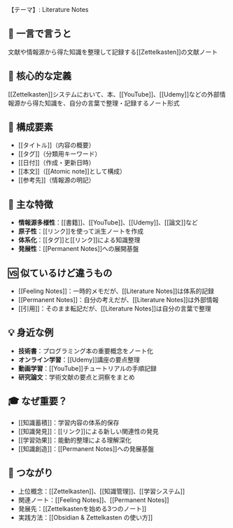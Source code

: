【テーマ】: Literature Notes

## 📝 一言で言うと
文献や情報源から得た知識を整理して記録する[[Zettelkasten]]の文献ノート

## 🎯 核心的な定義
[[Zettelkasten]]システムにおいて、本、[[YouTube]]、[[Udemy]]などの外部情報源から得た知識を、自分の言葉で整理・記録するノート形式

## 🔗 構成要素
- [[タイトル]]（内容の概要）
- [[タグ]]（分類用キーワード）
- [[日付]]（作成・更新日時）
- [[本文]]（[[Atomic note]]として構成）
- [[参考先]]（情報源の明記）

## 🌟 主な特徴
- **情報源多様性**：[[書籍]]、[[YouTube]]、[[Udemy]]、[[論文]]など
- **原子性**：[[リンク]]を使って派生ノートを作成
- **体系化**：[[タグ]]と[[リンク]]による知識整理
- **発展性**：[[Permanent Notes]]への展開基盤

## 🆚 似ているけど違うもの
- [[Feeling Notes]]：一時的メモだが、[[Literature Notes]]は体系的記録
- [[Permanent Notes]]：自分の考えだが、[[Literature Notes]]は外部情報
- [[引用]]：そのまま転記だが、[[Literature Notes]]は自分の言葉で整理

## 💡 身近な例
- **技術書**：プログラミング本の重要概念をノート化
- **オンライン学習**：[[Udemy]]講座の要点整理
- **動画学習**：[[YouTube]]チュートリアルの手順記録
- **研究論文**：学術文献の要点と洞察をまとめ

## 🎓 なぜ重要？
- [[知識蓄積]]：学習内容の体系的保存
- [[知識発見]]：[[リンク]]による新しい関連性の発見
- [[学習効果]]：能動的整理による理解深化
- [[知識創造]]：[[Permanent Notes]]への発展基盤

## 🔄 つながり
- 上位概念：[[Zettelkasten]]、[[知識管理]]、[[学習システム]]
- 関連ノート：[[Feeling Notes]]、[[Permanent Notes]]
- 発展先：[[Zettelkastenを始める3つのノート]]
- 実践方法：[[Obsidian & Zettelkasten の使い方]]